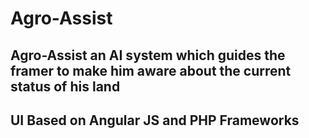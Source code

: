 # Agro-Assist
## Agro-Assist an AI system which guides the framer to make him aware about the current status of his land
## UI Based on Angular JS and PHP Frameworks
